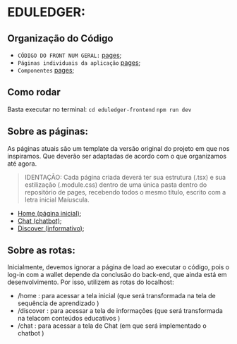 # EDULEDGER:

## Organização do Código

- `CÓDIGO DO FRONT NUM GERAL:` [pages](./eduledger-frontend/src/);
- `Páginas individuais da aplicação` [pages](./eduledger-frontend/src/pages/);
- `Componentes` [pages](./eduledger-frontend/src/components/);

## Como rodar

Basta executar no terminal:
```cd eduledger-frontend```
```npm run dev```

## Sobre as páginas:

As páginas atuais são um template da versão original do projeto em que nos inspiramos. Que deverão ser adaptadas de acordo com o que organizamos até agora.
> IDENTAÇÃO: Cada página criada deverá ter sua estrutura (.tsx) e sua estilização (.module.css) dentro de uma única pasta dentro do repositório de pages, recebendo todos o mesmo título, escrito com a letra inicial Maíuscula.

- [Home (página inicial)](./eduledger-frontend/src/pages/Home/);
- [Chat (chatbot)](./eduledger-frontend/src/pages/Chat/);
- [Discover (informativo)](./eduledger-frontend/src/pages/Discover/);

## Sobre as rotas:

Inicialmente, devemos ignorar a página de load ao executar o código, pois o log-in com a wallet depende da conclusão do back-end, que ainda está em desenvolvimento. Por isso, utilizem as rotas do localhost:

- /home : para acessar a tela inicial (que será transformada na tela de sequência de aprendizado )
- /discover : para acessar a tela de informações (que será transformada na telacom conteúdos educativos )
- /chat : para acessar a tela de Chat (em que será implementado o chatbot )